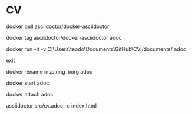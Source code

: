 # CV


docker pull asciidoctor/docker-asciidoctor

docker tag asciidoctor/docker-asciidoctor adoc

docker run -it -v C:\Users\teodo\Documents\GitHub\CV:/documents/ adoc

exit

docker rename inspiring_borg adoc

docker start adoc

docker attach adoc

asciidoctor src/cv.adoc -o index.html

